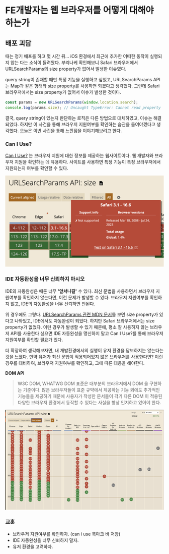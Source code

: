 # FE개발자는 웹 브라우저를 어떻게 대해야 하는가

## 배포 괴담

때는 정기 배포를 하고 몇 시간 뒤... iOS 환경에서 최근에 추가한 어떠한 동작이 실행되지 않는 다는 소식이 들려왔다. 부리나케 확인해보니 Safari 브라우저에서 URLSearchParams의 size property가 없어서 발생한 이슈였다.

query string이 존재할 때만 특정 기능을 실행하고 싶었고, URLSearchParams API는 Map과 같은 형태라 size property를 사용하면 되겠다고 생각했다. 그런데 Safari 브라우저에서는 size property가 없어서 이슈가 발생한 것이다.

```typescript
const params = new URLSearchParams(window.location.search);
console.log(params.size); // Uncaught TypeError: Cannot read property 'size' of undefined
```

결국, query string이 있는지 판단하는 로직은 다른 방법으로 대체하였고, 이슈는 해결되었다. 하지만 이 사건을 통해 브라우저 지원여부를 확인하는 습관을 들여야겠다고 생각했다.
오늘은 이번 사건을 통해 느낀점을 이야기해보려고 한다.

### Can I Use?

[Can I Use?](https://caniuse.com/?search=URLSearchParams.size) 는 브라우저 지원에 대한 정보를 제공하는 웹사이트이다. 웹 개발자와 브라우저 지원을 확인하는 데 유용하다. 사이트를 사용하면 특정 기능이 특정 브라우저에서 지원되는지 여부를 확인할 수 있다.

![URLSearchParams.size](./url_search_params_size.png)

### IDE 자동완성을 너무 신뢰하지 마시오

IDE의 자동완성은 때론 너무 **'앞서나갈'** 수 있다. 최신 문법을 사용하면서 브라우저 지원여부를 확인하지 않는다면, 이런 문제가 발생할 수 있다. 브라우저 지원여부를 확인하지 않고, IDE의 자동완성을 너무 신뢰하면 안된다.

위 경우에도 그렇다. [URLSearchParams 관련 MDN 문서](https://developer.mozilla.org/en-US/docs/Web/API/URLSearchParams)를 보면 size property가 있다고 나와있고, IDE에서도 자동완성이 되었다. 하지만 Safari 브라우저에서는 size property가 없었다. 이런 경우가 발생할 수 있기 때문에, 평소 잘 사용하지 않는 브라우저 API를 사용한다 싶으면 IDE 자동완성을 맹신하지 말고 Can I Use?를 통해 브라우저 지원여부를 확인할 필요가 있다.

더 확장하여 생각해보자면, 내 개발환경에서의 실행이 유저 환경을 담보하지는 않는다는 것을 느꼈다. 만약 유저가 최신 문법이 적용되어있지 않은 브라우저를 사용한다면? 이런 경우를 대비하여, 브라우저 지원여부를 확인하고, 그에 따른 대응을 해야한다.

**DOM API**

> W3C DOM, WHATWG DOM 표준은 대부분의 브라우저에서 DOM 을 구현하는 기준이다. 많은 브라우저들이 표준 규약에서 제공하는 기능 외에도 추가적인 기능들을 제공하기 때문에 사용자가 작성한 문서들이 각기 다른 DOM 이 적용된 다양한 브라우저 환경에서 동작할 수 있다는 사실을 항상 인지하고 있어야 한다.

![브라우저별 URLSearchParams지원 히스토리 - can i use](./can_i_use.png)

### 교훈

- 브라우저 지원여부를 확인하자. (can i use 북마크 바 저장)
- IDE 자동완성을 너무 신뢰하지 말자.
- 유저 환경을 고려하자.
